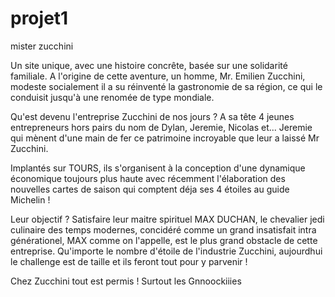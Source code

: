 # projet1
mister zucchini 

Un site unique, avec une histoire concrête, basée sur une solidarité familiale. A l'origine de cette aventure, un homme, Mr. Emilien Zucchini, modeste socialement il a su réinventé la gastronomie de sa région, ce qui le conduisit jusqu'à une renomée de type mondiale. 

Qu'est devenu l'entreprise Zucchini de nos jours ? A sa tête 4 jeunes entrepreneurs hors pairs du nom de Dylan, Jeremie, Nicolas et... Jeremie qui mènent d'une main de fer ce patrimoine incroyable que leur a laissé Mr Zucchini. 

Implantés sur TOURS, ils s'organisent à la conception d'une dynamique économique toujours plus haute avec récemment l'élaboration des nouvelles cartes de saison qui comptent déja ses 4 étoiles au guide Michelin !

Leur objectif ? Satisfaire leur maitre spirituel MAX DUCHAN, le chevalier jedi culinaire des temps modernes, concidéré comme un grand insatisfait intra générationel, MAX comme on l'appelle, est le plus grand obstacle de cette entreprise. Qu'importe le nombre d'étoile de l'industrie Zucchini, aujourdhui le challenge est de taille et ils feront tout pour y parvenir ! 

Chez Zucchini tout est permis ! Surtout les Gnnoockiiies 